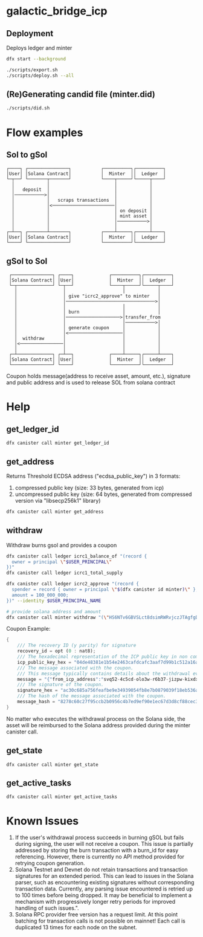 # galactic_bridge_icp

## Deployment
Deploys ledger and minter

```bash
dfx start --background

./scripts/export.sh
./scripts/deploy.sh --all
```

## (Re)Generating candid file (minter.did)
```bash
./scripts/did.sh
```

# Flow examples

## Sol to gSol
```
┌────┐ ┌───────────────┐           ┌──────────┐┌──────────┐
│User│ │Solana Contract│           │  Minter  ││  Ledger  │
└─┬──┘ └───────┬───────┘           └────┬─────┘└─────┬────┘
  │            │                        │            │
  │   deposit  │                        │            │
  │───────────>│                        │            │
  │            │   scraps transactions  │            │
  │            │<───────────────────────│            │
  │            │                        │ on deposit │
  │            │                        │ mint asset │
  │            │                        │───────────>│
  │            │                        │            │
┌─┴──┐ ┌───────┴───────┐           ┌────┴─────┐┌─────┴────┐
│User│ │Solana Contract│           │  Minter  ││  Ledger  │
└────┘ └───────────────┘           └──────────┘└──────────┘
```

## gSol to Sol
```
 ┌───────────────┐ ┌────┐             ┌──────────┐┌──────────┐
 │Solana Contract│ │User│             │  Minter  ││  Ledger  │
 └─┬─────────────┘ └─┬──┘             └────┬─────┘└─────┬────┘
   │                 │                     │            │
   │                 │ give "icrc2_approve" to minter   │
   │                 │─────────────────────────────────>│
   │                 │                     │            │
   │                 │ burn                │            │
   │                 │────────────────────>│transfer_from
   │                 │                     │───────────>│
   │                 │ generate coupon     │            │
   │                 │<────────────────────│            │
   │  withdraw       │                     │            │
   │<────────────────│                     │            │
   │                 │                     │            │
 ┌─┴─────────────┐ ┌─┴──┐             ┌────┴─────┐┌─────┴────┐
 │Solana Contract│ │User│             │  Minter  ││  Ledger  │
 └───────────────┘ └────┘             └──────────┘└──────────┘
```
Coupon holds message(address to receive asset, amount, etc.), signature and public address and is used to release SOL from solana contract


# Help

## get_ledger_id

```
dfx canister call minter get_ledger_id
```

## get_address
Returns Threshold ECDSA address ("ecdsa_public_key") in 3 formats:
1) compressed public key (size: 33 bytes, generated from icp)
2) uncompressed public key (size: 64 bytes, generated from compressed version via "libsecp256k1" library)

```bash
dfx canister call minter get_address
```

## withdraw
Withdraw burns gsol and provides a coupon

```bash
dfx canister call ledger icrc1_balance_of "(record {
  owner = principal \"$USER_PRINCIPAL\"
})"
dfx canister call ledger icrc1_total_supply

dfx canister call ledger icrc2_approve "(record {
  spender = record { owner = principal \"$(dfx canister id minter)\" };
  amount = 100_000_000;
})" --identity $USER_PRINCIPAL_NAME

# provide solana address and amount
dfx canister call minter withdraw "(\"HS6NTv6GBVSLct8dsimRWRvjczJTAgfgDJt8VpR8wtGm\", 100_000)" --identity $USER_PRINCIPAL_NAME
```

Coupon Example:
```rust
{
    /// The recovery ID (y parity) for signature
    recovery_id = opt (0 : nat8);
    /// The hexadecimal representation of the ICP public key in non compressed format.
    icp_public_key_hex = "04de48381e1b54e2463cafdcafc3aaf7d99b1c512a16ac60e6415514d07ab78d6010b31fc919cc196b82ede54859f1d9cd69258f83b5d5bb146a77f326b9a723ab";
    /// The message associated with the coupon.
    /// This message typically contains details about the withdrawal event.
    message = "{"from_icp_address":"svq52-4c5cd-olo3w-r6b37-jizpw-kixdx-uarhl-nolu3-gcikk-nza7z-yae","to_sol_address":"8nZLXraZUARNmU3P8PKbJMS7NYs7aEyw6d1aQx1km3t2","amount":100000,"burn_id":2,"burn_timestamp":1711616761296437000,"icp_burn_block_index":106}";
    /// The signature of the coupon.
    signature_hex = "ac30c685a756feafbe9e34939054fb8e7b0879039f18eb536a06a12483f0f8d25f4e6fc29cf5fbb9742d0e9fff39dbf3bbc3adf3b56477adb614417c4157168a";
    /// The hash of the message associated with the coupon.
    message_hash = "8278c60c27f95ccb2b0956c4b7ed9ef90e1ec67d3d8cf88cec39632d3f0d4bf0";
}
```
No matter who executes the withdrawal process on the Solana side, the asset will be reimbursed to the Solana address provided during the minter canister call.

## get_state

```
dfx canister call minter get_state
```

## get_active_tasks

```
dfx canister call minter get_active_tasks
```

# Known Issues
1) If the user's withdrawal process succeeds in burning gSOL but fails during signing, the user will not receive a coupon.
   This issue is partially addressed by storing the burn transaction with a burn_id for easy referencing. However, there is
   currently no API method provided for retrying coupon generation.
2) Solana Testnet and Devnet do not retain transactions and transaction signatures for an extended period. This can lead to
   issues in the Solana parser, such as encountering existing signatures without corresponding transaction data. Currently,
   any parsing issue encountered is retried up to 100 times before being dropped. It may be beneficial to implement a mechanism
   with progressively longer retry periods for improved handling of such issues.".
3) Solana RPC provider free version has a request limit. At this point batching for transaction calls is not possible on mainnet!
   Each call is duplicated 13 times for each node on the subnet.